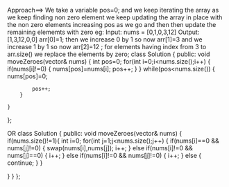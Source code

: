 Approach==>
We take a variable pos=0; and we keep iterating the array as we keep finding non zero element 
we keep updating the array in place with the non zero elements increasing pos as we go 
and then then update the remaining elememts with zero 
eg:
Input: nums = [0,1,0,3,12]
Output: [1,3,12,0,0]
arr[0]=1;
then we increase 0 by 1 so now arr[1]=3 and we increase 1 by 1 so now arr[2]=12 ;
for elements having index from 3 to arr.size() we replace the elements by zero;
class Solution {
public:
    void moveZeroes(vector<int>& nums) {
        int pos=0;
        for(int i=0;i<nums.size();i++)
        {
           if(nums[i]!=0)
           {
            nums[pos]=nums[i];
            pos++;
           } 
        }
        while(pos<nums.size())
        {
            nums[pos]=0;
            
            
            pos++;
        }
        
    }
};

OR
class Solution {
public:
    void moveZeroes(vector<int>& nums) {
        if(nums.size()!=1){
      int i=0;
      for(int j=1;j<nums.size();j++)
      {
        if(nums[i]==0 && nums[j]!=0)
        {
            swap(nums[i],nums[j]);
            i++;
        }
        else if(nums[i]!=0 && nums[j]==0)
        {
            i++;
        }
        else if(nums[i]!=0 && nums[j]!=0)
        {
            i++;
        }
        else
        {
            continue;
        }
      }  
        
}
    }
};
